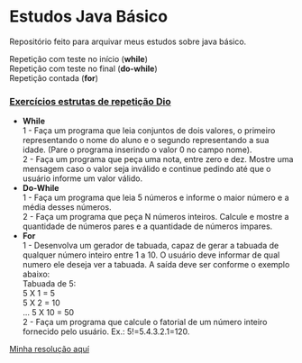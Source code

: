 # Estudos Java Básico

Repositório feito para arquivar meus estudos sobre java básico.

Repetição com teste no início (**while**) \
Repetição com teste no final (**do-while**) \
Repetição contada (**for**)

### [Exercícios estrutas de repetição Dio](https://github.com/cami-la/loops-e-arrays)

* **While** \
1 - Faça um programa que leia conjuntos de dois valores, o primeiro representando o nome do aluno 
e o segundo representando a sua idade. (Pare o programa inserindo o valor 0 no campo nome).\
2 - Faça um programa que peça uma nota, entre zero e dez. Mostre uma mensagem caso o valor seja 
inválido e continue pedindo até que o usuário informe um valor válido.
* **Do-While** \
1 - Faça um programa que leia 5 números e informe o maior número e a média desses números.\
2 - Faça um programa que peça N números inteiros. Calcule e mostre a quantidade de números
pares e a quantidade de números impares.
* **For** \
1 -  Desenvolva um gerador de tabuada, capaz de gerar a tabuada de qualquer número inteiro 
entre 1 a 10. O usuário deve informar de qual numero ele deseja ver a tabuada. A saída deve 
ser conforme o exemplo abaixo: \
Tabuada de 5:\
5 X 1 = 5\
5 X 2 = 10\
...
5 X 10 = 50 \
2 - Faça um programa que calcule o fatorial de um número inteiro fornecido pelo usuário.
  Ex.: 5!=5.4.3.2.1=120.

[Minha resolução aquí]()